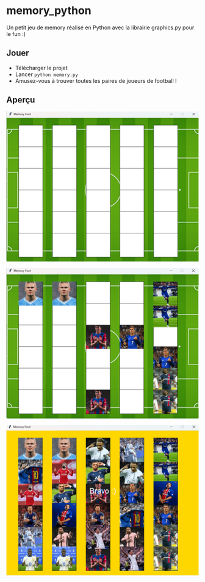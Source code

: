 # memory_python

Un petit jeu de memory réalisé en Python avec la librairie graphics.py pour le fun :)

## Jouer

- Télécharger le projet
- Lancer `python memory.py`
- Amusez-vous à trouver toutes les paires de joueurs de football !

## Aperçu

![Aperçu du jeu 1](images/jeu1.png)

![Aperçu du jeu 2](images/jeu2.png)

![Aperçu du jeu 2](images/jeu3.png)
